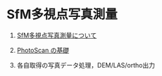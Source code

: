 # SfM多視点写真測量

1. [SfM多視点写真測量について](./1_about_sfm/1_about_sfm.md)

2. [PhotoScan の基礎](./2_photoscan/2_photoscan.md)

3. 各自取得の写真データ処理，DEM/LAS/ortho出力

